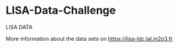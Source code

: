 # LISA-Data-Challenge
LISA DATA

More information about the data sets on https://lisa-ldc.lal.in2p3.fr

